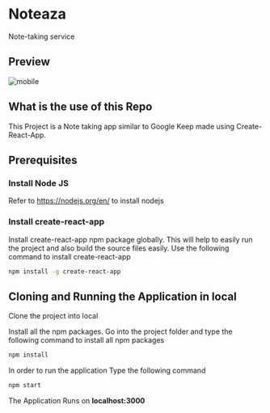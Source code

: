 # Noteaza  
 Note-taking service
 
## Preview
![mobile](https://user-images.githubusercontent.com/61013432/200514398-67bd0877-5bf9-4ac1-a173-aed3c61f4d38.png)



## What is the use of this Repo

This Project is a Note taking app similar to Google Keep made using Create-React-App.

## Prerequisites

### Install Node JS
Refer to https://nodejs.org/en/ to install nodejs

### Install create-react-app
Install create-react-app npm package globally. This will help to easily run the project and also build the source files easily. Use the following command to install create-react-app

```bash
npm install -g create-react-app
```


## Cloning and Running the Application in local

Clone the project into local

Install all the npm packages. Go into the project folder and type the following command to install all npm packages

```bash
npm install
```

In order to run the application Type the following command

```bash
npm start
```

The Application Runs on **localhost:3000**


